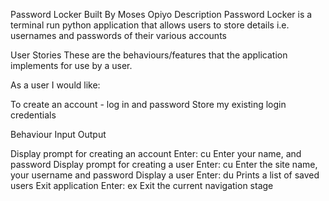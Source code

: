 Password Locker
Built By Moses Opiyo
Description
Password Locker is a terminal run python application that allows users to store details i.e. usernames and passwords of their various accounts

User Stories
These are the behaviours/features that the application implements for use by a user.

As a user I would like:

To create an account - log in and password
Store my existing login credentials


Behaviour	Input	Output

Display prompt for creating an account	Enter: cu	Enter your name, and password
Display prompt for creating a user	Enter: cu	Enter the site name, your username and password
Display a user	Enter: du	Prints a list of saved users
Exit application	Enter: ex	Exit the current navigation stage

